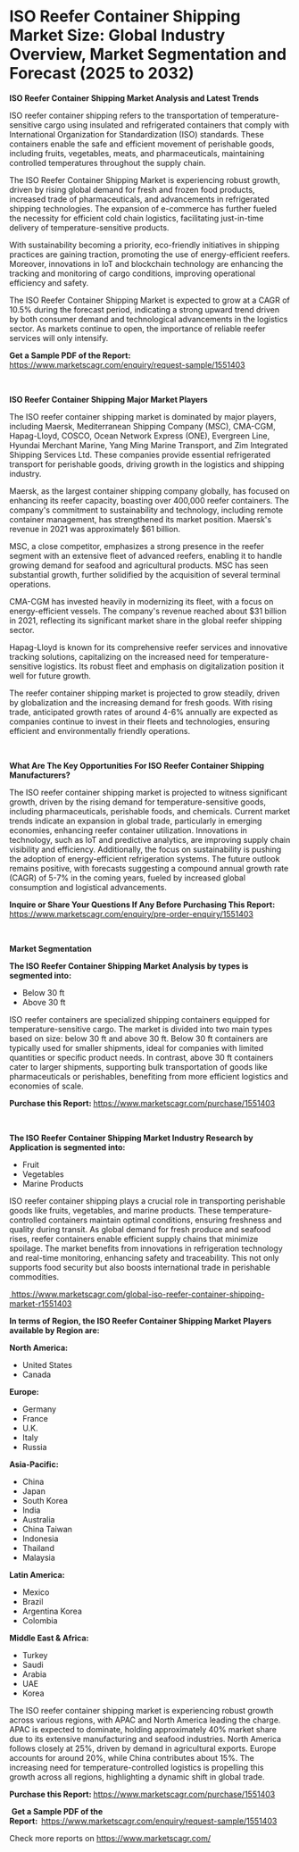 <p><h1>ISO Reefer Container Shipping Market Size: Global Industry Overview, Market Segmentation and Forecast (2025 to 2032)</h1></p><p><strong>ISO Reefer Container Shipping Market Analysis and Latest Trends</strong></p>
<p><p>ISO reefer container shipping refers to the transportation of temperature-sensitive cargo using insulated and refrigerated containers that comply with International Organization for Standardization (ISO) standards. These containers enable the safe and efficient movement of perishable goods, including fruits, vegetables, meats, and pharmaceuticals, maintaining controlled temperatures throughout the supply chain.</p><p>The ISO Reefer Container Shipping Market is experiencing robust growth, driven by rising global demand for fresh and frozen food products, increased trade of pharmaceuticals, and advancements in refrigerated shipping technologies. The expansion of e-commerce has further fueled the necessity for efficient cold chain logistics, facilitating just-in-time delivery of temperature-sensitive products.</p><p>With sustainability becoming a priority, eco-friendly initiatives in shipping practices are gaining traction, promoting the use of energy-efficient reefers. Moreover, innovations in IoT and blockchain technology are enhancing the tracking and monitoring of cargo conditions, improving operational efficiency and safety.</p><p>The ISO Reefer Container Shipping Market is expected to grow at a CAGR of 10.5% during the forecast period, indicating a strong upward trend driven by both consumer demand and technological advancements in the logistics sector. As markets continue to open, the importance of reliable reefer services will only intensify.</p></p>
<p><strong>Get a Sample PDF of the Report:&nbsp;</strong> <a href="https://www.marketscagr.com/enquiry/request-sample/1551403?utm_campaign=2440&utm_medium=2&utm_source=Github&utm_content=ia&utm_term=27022025&utm_id=iso-reefer-container-shipping">https://www.marketscagr.com/enquiry/request-sample/1551403</a></p>
<p>&nbsp;</p>
<p><strong>ISO Reefer Container Shipping Major Market Players</strong></p>
<p><p>The ISO reefer container shipping market is dominated by major players, including Maersk, Mediterranean Shipping Company (MSC), CMA-CGM, Hapag-Lloyd, COSCO, Ocean Network Express (ONE), Evergreen Line, Hyundai Merchant Marine, Yang Ming Marine Transport, and Zim Integrated Shipping Services Ltd. These companies provide essential refrigerated transport for perishable goods, driving growth in the logistics and shipping industry.</p><p>Maersk, as the largest container shipping company globally, has focused on enhancing its reefer capacity, boasting over 400,000 reefer containers. The company's commitment to sustainability and technology, including remote container management, has strengthened its market position. Maersk's revenue in 2021 was approximately $61 billion.</p><p>MSC, a close competitor, emphasizes a strong presence in the reefer segment with an extensive fleet of advanced reefers, enabling it to handle growing demand for seafood and agricultural products. MSC has seen substantial growth, further solidified by the acquisition of several terminal operations.</p><p>CMA-CGM has invested heavily in modernizing its fleet, with a focus on energy-efficient vessels. The company's revenue reached about $31 billion in 2021, reflecting its significant market share in the global reefer shipping sector.</p><p>Hapag-Lloyd is known for its comprehensive reefer services and innovative tracking solutions, capitalizing on the increased need for temperature-sensitive logistics. Its robust fleet and emphasis on digitalization position it well for future growth.</p><p>The reefer container shipping market is projected to grow steadily, driven by globalization and the increasing demand for fresh goods. With rising trade, anticipated growth rates of around 4-6% annually are expected as companies continue to invest in their fleets and technologies, ensuring efficient and environmentally friendly operations.</p></p>
<p>&nbsp;</p>
<p><strong>What Are The Key Opportunities For ISO Reefer Container Shipping Manufacturers?</strong></p>
<p><p>The ISO reefer container shipping market is projected to witness significant growth, driven by the rising demand for temperature-sensitive goods, including pharmaceuticals, perishable foods, and chemicals. Current market trends indicate an expansion in global trade, particularly in emerging economies, enhancing reefer container utilization. Innovations in technology, such as IoT and predictive analytics, are improving supply chain visibility and efficiency. Additionally, the focus on sustainability is pushing the adoption of energy-efficient refrigeration systems. The future outlook remains positive, with forecasts suggesting a compound annual growth rate (CAGR) of 5-7% in the coming years, fueled by increased global consumption and logistical advancements.</p></p>
<p><strong>Inquire or Share Your Questions If Any Before Purchasing This Report:</strong> <a href="https://www.marketscagr.com/enquiry/pre-order-enquiry/1551403?utm_campaign=2440&utm_medium=2&utm_source=Github&utm_content=ia&utm_term=27022025&utm_id=iso-reefer-container-shipping">https://www.marketscagr.com/enquiry/pre-order-enquiry/1551403</a></p>
<p>&nbsp;</p>
<p><strong>Market Segmentation</strong></p>
<p><strong>The ISO Reefer Container Shipping Market Analysis by types is segmented into:</strong></p>
<p><ul><li>Below 30 ft</li><li>Above 30 ft</li></ul></p>
<p><p>ISO reefer containers are specialized shipping containers equipped for temperature-sensitive cargo. The market is divided into two main types based on size: below 30 ft and above 30 ft. Below 30 ft containers are typically used for smaller shipments, ideal for companies with limited quantities or specific product needs. In contrast, above 30 ft containers cater to larger shipments, supporting bulk transportation of goods like pharmaceuticals or perishables, benefiting from more efficient logistics and economies of scale.</p></p>
<p><strong>Purchase this Report:&nbsp;</strong><a href="https://www.marketscagr.com/purchase/1551403?utm_campaign=2440&utm_medium=2&utm_source=Github&utm_content=ia&utm_term=27022025&utm_id=iso-reefer-container-shipping">https://www.marketscagr.com/purchase/1551403</a></p>
<p>&nbsp;</p>
<p><strong>The ISO Reefer Container Shipping Market Industry Research by Application is segmented into:</strong></p>
<p><ul><li>Fruit</li><li>Vegetables</li><li>Marine Products</li></ul></p>
<p><p>ISO reefer container shipping plays a crucial role in transporting perishable goods like fruits, vegetables, and marine products. These temperature-controlled containers maintain optimal conditions, ensuring freshness and quality during transit. As global demand for fresh produce and seafood rises, reefer containers enable efficient supply chains that minimize spoilage. The market benefits from innovations in refrigeration technology and real-time monitoring, enhancing safety and traceability. This not only supports food security but also boosts international trade in perishable commodities.</p></p>
<p><a href="https://www.marketscagr.com/global-iso-reefer-container-shipping-market-r1551403?utm_campaign=2440&utm_medium=2&utm_source=Github&utm_content=ia&utm_term=27022025&utm_id=iso-reefer-container-shipping">&nbsp;https://www.marketscagr.com/global-iso-reefer-container-shipping-market-r1551403</a></p>
<p><strong>In terms of Region, the ISO Reefer Container Shipping Market Players available by Region are:</strong></p>
<p>
    <p> <strong> North America: </strong>
        <ul>
            <li>United States</li>
            <li>Canada</li>
        </ul>
        </p> 
    <p> <strong> Europe: </strong>
        <ul>
            <li>Germany</li>
            <li>France</li>
            <li>U.K.</li>
            <li>Italy</li>
            <li>Russia</li>
        </ul>
        </p> 
    <p> <strong> Asia-Pacific: </strong>
        <ul>
            <li>China</li>
            <li>Japan</li>
            <li>South Korea</li>
            <li>India</li>
            <li>Australia</li>
            <li>China Taiwan</li>
            <li>Indonesia</li>
            <li>Thailand</li>
            <li>Malaysia</li>
        </ul>
        </p> 
    <p> <strong> Latin America: </strong>
        <ul>
            <li>Mexico</li>
            <li>Brazil</li>
            <li>Argentina Korea</li>
            <li>Colombia</li>
        </ul>
        </p> 
    <p> <strong> Middle East & Africa: </strong>
        <ul>
            <li>Turkey</li>
            <li>Saudi</li>
            <li>Arabia</li>
            <li>UAE</li>
            <li>Korea</li>
        </ul>
    </p>
    </p>
<p><p>The ISO reefer container shipping market is experiencing robust growth across various regions, with APAC and North America leading the charge. APAC is expected to dominate, holding approximately 40% market share due to its extensive manufacturing and seafood industries. North America follows closely at 25%, driven by demand in agricultural exports. Europe accounts for around 20%, while China contributes about 15%. The increasing need for temperature-controlled logistics is propelling this growth across all regions, highlighting a dynamic shift in global trade.</p></p>
<p><strong>Purchase this Report: </strong><a href="https://www.marketscagr.com/purchase/1551403?utm_campaign=2440&utm_medium=2&utm_source=Github&utm_content=ia&utm_term=27022025&utm_id=iso-reefer-container-shipping">https://www.marketscagr.com/purchase/1551403</a></p>
<p>&nbsp;<strong>Get a Sample PDF of the Report:&nbsp;&nbsp;</strong><a href="https://www.marketscagr.com/enquiry/request-sample/1551403?utm_campaign=2440&utm_medium=2&utm_source=Github&utm_content=ia&utm_term=27022025&utm_id=iso-reefer-container-shipping">https://www.marketscagr.com/enquiry/request-sample/1551403</a></p>
<p><strong></strong></p>
<p>Check more reports on <a href="https://www.marketscagr.com/?utm_campaign=2440&utm_medium=2&utm_source=Github&utm_content=ia&utm_term=27022025&utm_id=iso-reefer-container-shipping">https://www.marketscagr.com/</a></p>